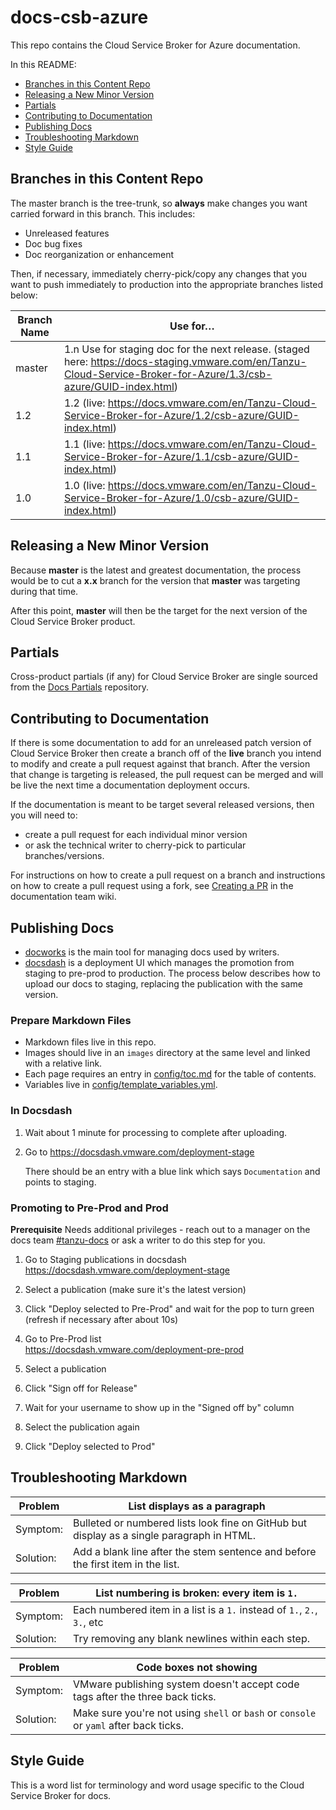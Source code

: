 # docs-csb-azure

This repo contains the Cloud Service Broker for Azure documentation.

In this README: 

- [Branches in this Content Repo](#branches-in-this-content-repo)
- [Releasing a New Minor Version](#releasing-a-new-minor-version)
- [Partials](#partials)
- [Contributing to Documentation](#contributing-to-documentation)
- [Publishing Docs](#publishing-docs)
- [Troubleshooting Markdown](#troubleshooting-markdown)
- [Style Guide](#style-guide)

## Branches in this Content Repo

The master branch is the tree-trunk, so **always** make changes you want carried forward in this branch. This includes:

* Unreleased features
* Doc bug fixes
* Doc reorganization or enhancement

Then, if necessary, immediately cherry-pick/copy any changes that you want to push immediately to production into the appropriate branches listed below:

| Branch Name| Use for… |
|------------| ---------|
| master     | 1.n Use for staging doc for the next release. (staged here: https://docs-staging.vmware.com/en/Tanzu-Cloud-Service-Broker-for-Azure/1.3/csb-azure/GUID-index.html) |
| 1.2     | 1.2 (live: https://docs.vmware.com/en/Tanzu-Cloud-Service-Broker-for-Azure/1.2/csb-azure/GUID-index.html) |
| 1.1     | 1.1 (live: https://docs.vmware.com/en/Tanzu-Cloud-Service-Broker-for-Azure/1.1/csb-azure/GUID-index.html) |
| 1.0     | 1.0 (live: https://docs.vmware.com/en/Tanzu-Cloud-Service-Broker-for-Azure/1.0/csb-azure/GUID-index.html) |

## Releasing a New Minor Version

Because **master** is the latest and greatest documentation, the process would be to cut a **x.x** branch
for the version that **master** was targeting during that time.

After this point, **master** will then be the target for the next version of the Cloud Service Broker product.


## Partials

Cross-product partials (if any) for Cloud Service Broker are single sourced from the [Docs Partials](https://github.com/pivotal-cf/docs-partials) repository.


## Contributing to Documentation

If there is some documentation to add for an unreleased patch version of Cloud Service Broker then create a branch off of the **live** branch
you intend to modify and create a pull request against that branch.
After the version that change is targeting is released, the pull request can be merged and will be live
the next time a documentation deployment occurs.

If the documentation is meant to be target several released versions,
then you will need to:
+ create a pull request for each individual minor version
+ or ask the technical writer to cherry-pick to particular branches/versions.

For instructions on how to create a pull request on a branch and instructions on how to create a
pull request using a fork, see
[Creating a PR](https://docs-wiki.sc2-04-pcf1-apps.oc.vmware.com/wiki/external/create-pr.html)
in the documentation team wiki.


## Publishing Docs

- [docworks](https://docworks.vmware.com/) is the main tool for managing docs used by writers.
- [docsdash](https://docsdash.vmware.com/) is a deployment UI which manages the promotion from
staging to pre-prod to production. The process below describes how to upload our docs to staging,
replacing the publication with the same version.

### Prepare Markdown Files
- Markdown files live in this repo.
- Images should live in an `images` directory at the same level and linked with a relative link.
- Each page requires an entry in [config/toc.md](config/toc.md) for the table of contents.
- Variables live in [config/template_variables.yml](config/template_variables.yml).

### In Docsdash

1. Wait about 1 minute for processing to complete after uploading.
2. Go to https://docsdash.vmware.com/deployment-stage

   There should be an entry with a blue link which says `Documentation` and points to staging.

### Promoting to Pre-Prod and Prod

**Prerequisite** Needs additional privileges - reach out to a manager on the docs team [#tanzu-docs](https://vmware.slack.com/archives/C055V2M0H) or ask a writer to do this step for you.

1. Go to Staging publications in docsdash  
  https://docsdash.vmware.com/deployment-stage

2. Select a publication (make sure it's the latest version)

3. Click "Deploy selected to Pre-Prod" and wait for the pop to turn green (refresh if necessary after about 10s)

4. Go to Pre-Prod list  
  https://docsdash.vmware.com/deployment-pre-prod

5. Select a publication

6. Click "Sign off for Release"

7. Wait for your username to show up in the "Signed off by" column

8. Select the publication again

9. Click "Deploy selected to Prod"

## Troubleshooting Markdown

| Problem | List displays as a paragraph |
|---------|-----------|
| Symptom:| Bulleted or numbered lists look fine on GitHub but display as a single paragraph in HTML.|
| Solution: | Add a blank line after the stem sentence and before the first item in the list.|

| Problem | List numbering is broken: every item is `1.` |
|---------|-----------|
| Symptom:| Each numbered item in a list is a `1.` instead of `1.`, `2.`, `3.`, etc|
| Solution: | Try removing any blank newlines within each step.|

| Problem | Code boxes not showing |
|---------|-----------|
| Symptom:| VMware publishing system doesn't accept code tags after the three back ticks.|
| Solution: | Make sure you're not using `shell` or `bash` or `console` or `yaml` after back ticks.|

## Style Guide

This is a word list for terminology and word usage specific to the Cloud Service Broker for docs.
